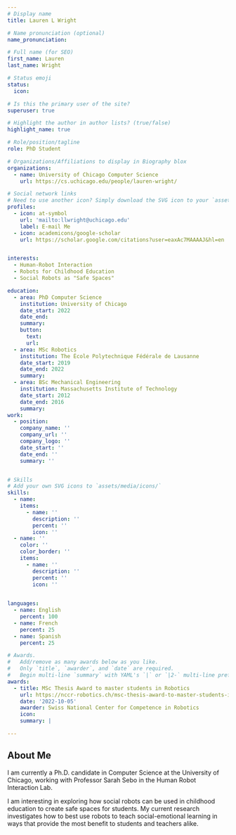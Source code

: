 ```yaml
---
# Display name
title: Lauren L Wright

# Name pronunciation (optional)
name_pronunciation: 

# Full name (for SEO)
first_name: Lauren
last_name: Wright

# Status emoji
status:
  icon:

# Is this the primary user of the site?
superuser: true

# Highlight the author in author lists? (true/false)
highlight_name: true

# Role/position/tagline
role: PhD Student

# Organizations/Affiliations to display in Biography blox
organizations:
  - name: University of Chicago Computer Science
    url: https://cs.uchicago.edu/people/lauren-wright/

# Social network links
# Need to use another icon? Simply download the SVG icon to your `assets/media/icons/` folder.
profiles:
  - icon: at-symbol
    url: 'mailto:llwright@uchicago.edu'
    label: E-mail Me
  - icon: academicons/google-scholar
    url: https://scholar.google.com/citations?user=eaxAc7MAAAAJ&hl=en


interests:
  - Human-Robot Interaction
  - Robots for Childhood Education
  - Social Robots as "Safe Spaces"

education:
  - area: PhD Computer Science
    institution: University of Chicago
    date_start: 2022
    date_end: 
    summary: 
    button:
      text: 
      url: 
  - area: MSc Robotics
    institution: The École Polytechnique Fédérale de Lausanne
    date_start: 2019
    date_end: 2022
    summary: 
  - area: BSc Mechanical Engineering
    institution: Massachusetts Institute of Technology
    date_start: 2012
    date_end: 2016
    summary:
work:
  - position: 
    company_name: '' 
    company_url: ''
    company_logo: ''
    date_start: ''
    date_end: ''
    summary: ''


# Skills
# Add your own SVG icons to `assets/media/icons/`
skills:
  - name: 
    items:
      - name: ''
        description: ''
        percent: ''
        icon: ''
  - name: ''
    color: ''
    color_border: ''
    items:
      - name: ''
        description: ''
        percent: ''
        icon: ''
      

languages:
  - name: English
    percent: 100
  - name: French
    percent: 25
  - name: Spanish
    percent: 25

# Awards.
#   Add/remove as many awards below as you like.
#   Only `title`, `awarder`, and `date` are required.
#   Begin multi-line `summary` with YAML's `|` or `|2-` multi-line prefix and indent 2 spaces below.
awards:
  - title: MSc Thesis Award to master students in Robotics
    url: https://nccr-robotics.ch/msc-thesis-award-to-master-students-in-robotics/
    date: '2022-10-05'
    awarder: Swiss National Center for Competence in Robotics
    icon: 
    summary: |

---
```


## About Me

I am currently a  Ph.D. candidate in Computer Science at the University of Chicago, working with Professor Sarah Sebo in the Human Robot Interaction Lab.

I am interesting in exploring how social robots can be used in childhood education to create safe spaces for students. My current research investigates how to best use robots to teach social-emotional learning in ways that provide the most benefit to students and teachers alike.
